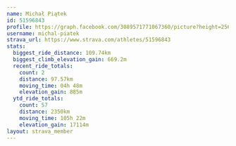 ```yaml
---
name: Michał Piątek
id: 51596843
profile: https://graph.facebook.com/3089571771067360/picture?height=256&width=256
username: michal-piatek
strava_url: https://www.strava.com/athletes/51596843
stats:
  biggest_ride_distance: 109.74km
  biggest_climb_elevation_gain: 669.2m
  recent_ride_totals:
    count: 2
    distance: 97.57km
    moving_time: 04h 48m
    elevation_gain: 885m
  ytd_ride_totals:
    count: 57
    distance: 2350km
    moving_time: 105h 22m
    elevation_gain: 17114m
layout: strava_member
--- 
```

